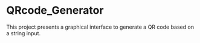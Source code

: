 # QRcode_Generator
This project presents a graphical interface to generate a QR code based on a string input.
